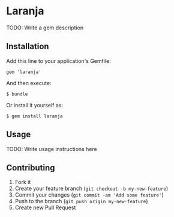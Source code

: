 # Laranja

TODO: Write a gem description

## Installation

Add this line to your application's Gemfile:

    gem 'laranja'

And then execute:

    $ bundle

Or install it yourself as:

    $ gem install laranja

## Usage

TODO: Write usage instructions here

## Contributing

1. Fork it
2. Create your feature branch (`git checkout -b my-new-feature`)
3. Commit your changes (`git commit -am 'Add some feature'`)
4. Push to the branch (`git push origin my-new-feature`)
5. Create new Pull Request
